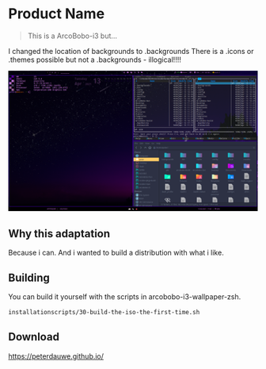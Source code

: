 # Product Name
> This is a ArcoBobo-i3 but...


I changed the location of backgrounds to .backgrounds
There is a .icons or .themes possible but not a .backgrounds - illogical!!!!

![](i3-header.png)

## Why this adaptation

Because i can. And i wanted to build a distribution with what i like.


## Building

You can build it yourself with the scripts in arcobobo-i3-wallpaper-zsh.

```sh
installationscripts/30-build-the-iso-the-first-time.sh
```
## Download

https://peterdauwe.github.io/

